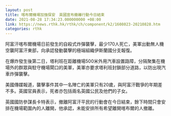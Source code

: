 ```yaml
---
layout: post
title: 喀布爾機場加強保安　英國宣布撤離行動今日結束
date: 2021-08-28 17:34:23.000000000 +08:00
link: https://news.rthk.hk/rthk/ch/component/k2/1608023-20210828.htm
categories: rthk
---
```


阿富汗喀布爾機場日前發生的自殺式炸彈襲擊，最少170人死亡，美軍出動無人機空襲阿富汗東部，向承認發動襲擊的極端組織伊斯蘭國分支報復。

在爆炸發生後第二日，塔利班在距離機場500米外用汽車設置路障，分隔聚集在機場外的群眾與駐守機場閘口的美軍，美軍亦要求塔利班封鎖部分道路，以防出現汽車炸彈襲擊。

美國傳媒報道，襲擊事件其中一名陣亡的美軍只有20歲，與阿富汗戰爭的年期差不多。英國官員表示，死者亦包括兩名英國公民及他們的子女。

英國國防參謀長卡特表示，撤離阿富汗平民的行動會在今日結束，餘下時間只會安排在機場範圍內的人離開，他承認，未能安排所有希望離開喀布爾的人撤離。
